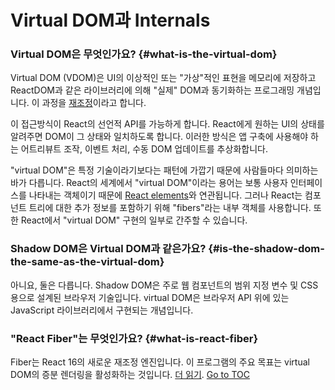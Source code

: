 
# Virtual DOM과 Internals


### Virtual DOM은 무엇인가요? {#what-is-the-virtual-dom}

Virtual DOM (VDOM)은 UI의 이상적인 또는 "가상"적인 표현을 메모리에 저장하고 ReactDOM과 같은 라이브러리에 의해 "실제" DOM과 동기화하는 프로그래밍 개념입니다. 이 과정을 [재조정](./reconciliation.html)이라고 합니다.

이 접근방식이 React의 선언적 API를 가능하게 합니다. React에게 원하는 UI의 상태를 알려주면 DOM이 그 상태와 일치하도록 합니다. 이러한 방식은 앱 구축에 사용해야 하는 어트리뷰트 조작, 이벤트 처리, 수동 DOM 업데이트를 추상화합니다.

"virtual DOM"은 특정 기술이라기보다는 패턴에 가깝기 때문에 사람들마다 의미하는 바가 다릅니다. React의 세계에서 "virtual DOM"이라는 용어는 보통 사용자 인터페이스를 나타내는 객체이기 때문에 [React elements](./rendering-elements.html)와 연관됩니다. 그러나 React는 컴포넌트 트리에 대한 추가 정보를 포함하기 위해 "fibers"라는 내부 객체를 사용합니다. 또한 React에서 "virtual DOM" 구현의 일부로 간주할 수 있습니다.

### Shadow DOM은 Virtual DOM과 같은가요? {#is-the-shadow-dom-the-same-as-the-virtual-dom}

아니요, 둘은 다릅니다. Shadow DOM은 주로 웹 컴포넌트의 범위 지정 변수 및 CSS용으로 설계된 브라우저 기술입니다. virtual DOM은 브라우저 API 위에 있는 JavaScript 라이브러리에서 구현되는 개념입니다.

### "React Fiber"는 무엇인가요? {#what-is-react-fiber}

Fiber는 React 16의 새로운 재조정 엔진입니다. 이 프로그램의 주요 목표는 virtual DOM의 증분 렌더링을 활성화하는 것입니다. [더 읽기](https://github.com/acdlite/react-fiber-architecture).
<span style="float: footnote;"><a href="./index.html#toc">Go to TOC</a></span>
